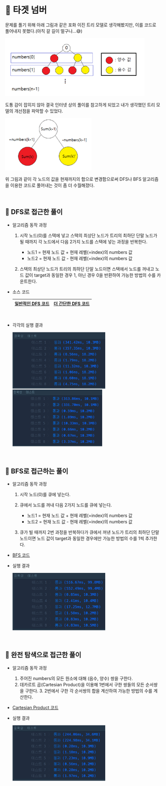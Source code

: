 # 🎯 타겟 넘버

문제를 풀기 위해 아래 그림과 같은 포화 이진 트리 모델로 생각해봤지만, 이를 코드로 풀어내지 못했다.(아직 갈 길이 멀구나...😅)

<img src="../img/target_number_graph.png" alt="문제 풀이를 위한 트리 모델 구상" width="450px"><br>

도통 감이 잡히지 않아 결국 인터넷 상의 풀이를 참고하게 되었고 내가 생각했던 트리 모델의 개선점을 파악할 수 있었다.

<img src="../img/target_number_fixed_graph.png" alt="개선된 트리 모델" width="280px"><br>

위 그림과 같이 각 노드의 값을 현재까지의 합으로 변경함으로써 DFS나 BFS 알고리즘을 이용한 코드로 풀어내는 것이 좀 더 수월해졌다.

<br>

## 🔸 DFS로 접근한 풀이

- 알고리즘 동작 과정

  1. 시작 노드(0)를 스택에 넣고 스택의 최상단 노드가 트리의 최하단 단말 노드가 될 때까지 각 노드에서 다음 2가지 노드를 스택에 넣는 과정을 반복한다.

     - 노드1 = 현재 노드 값 + 현재 레벨(=index)의 numbers 값
     - 노드2 = 현재 노드 값 - 현재 레벨(=index)의 numbers 값

  2. 스택의 최상단 노드가 트리의 최하단 단말 노드이면 스택에서 노드를 꺼내고 노드 값이 target과 동일한 경우 1, 아닌 경우 0을 반환하여 가능한 방법의 수를 카운트한다.

- 소스 코드

  | [일반적인 DFS 코드](target_number_dfs.py) | [더 간단한 DFS 코드](target_number_sp_dfs.py) |
  | :---------------------------------------: | :-------------------------------------------: |

  <br>

- 각각의 실행 결과

  <img src="../img/target_number_dfs.png" alt="타겟 넘버 dfs 풀이1" width="300px">
  <img src="../img/target_number_sp_dfs.png" alt="타겟 넘버 dfs 풀이2" width="290px">

<br>

## 🔸 BFS로 접근하는 풀이

- 알고리즘 동작 과정

  1. 시작 노드(0)를 큐에 넣는다.
  2. 큐에서 노드를 꺼내 다음 2가지 노드를 큐에 넣는다.

     - 노드1 = 현재 노드 값 + 현재 레벨(=index)의 numbers 값
     - 노드2 = 현재 노드 값 - 현재 레벨(=index)의 numbers 값

  3. 큐가 빌 때까지 2번 과정을 반복하다가 큐에서 꺼낸 노드가 트리의 최하단 단말 노드이면 노드 값이 target과 동일한 경우에만 가능한 방법의 수를 1씩 추가한다.

- [BFS 코드](target_number_bfs.py)

- 실행 결과

  <img src="../img/target_number_bfs.png" alt="타겟 넘버 bfs 풀이" width="300px">

<br>

## 🔸 완전 탐색으로 접근한 풀이

- 알고리즘 동작 과정

  1. 주어진 numbers의 모든 원소에 대해 (음수, 양수) 쌍을 구한다.
  2. 데카르트 곱(Cartesian Product)을 이용해 1번에서 구한 쌍들의 모든 순서쌍을 구한다. 3. 2번에서 구한 각 순서쌍의 합을 계산하여 가능한 방법의 수를 계산한다.

- [Cartesian Product 코드](target_number_cartesian.py)

- 실행 결과

  <img src="../img/target_number_cartesian.png" alt="타겟 넘버 데카르트 곱 풀이" width="300px">
